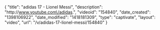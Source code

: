 {
    "title": "adidas 17 - Lionel Messi",
    "description": "http:\/\/www.youtube.com\/adidas.",
    "videoid": "154840",
    "date_created": "1398106922",
    "date_modified": "1418181309",
    "type": "captivate",
    "layout": "video",
    "url": "\/v\/adidas-17-lionel-messi\/154840"
}